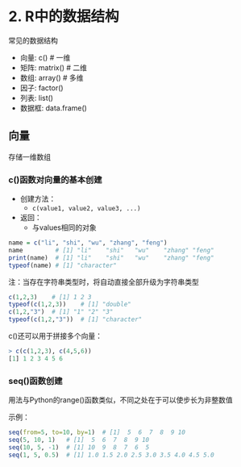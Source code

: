 # 2. R中的数据结构

常见的数据结构
- 向量: c() # 一维
- 矩阵: matrix() # 二维
- 数组: array() # 多维
- 因子: factor()
- 列表: list()
- 数据框: data.frame()

## 向量

存储一维数组

### c()函数对向量的基本创建

- 创建方法：
  - `c(value1, value2, value3, ...)`
- 返回：
  - 与values相同的对象

```R
name = c("li", "shi", "wu", "zhang", "feng")
name         # [1] "li"    "shi"   "wu"    "zhang" "feng"
print(name)  # [1] "li"    "shi"   "wu"    "zhang" "feng"
typeof(name) # [1] "character"
```

注：当存在字符串类型时，将自动直接全部升级为字符串类型
```R
c(1,2,3)    # [1] 1 2 3
typeof(c(1,2,3))    # [1] "double"
c(1,2,"3")  # [1] "1" "2" "3"
typeof(c(1,2,"3"))  # [1] "character"
```

c()还可以用于拼接多个向量：
```R
> c(c(1,2,3), c(4,5,6))
[1] 1 2 3 4 5 6
```

### seq()函数创建
用法与Python的range()函数类似，不同之处在于可以使步长为非整数值

示例：
```R
seq(from=5, to=10, by=1)  # [1]  5  6  7  8  9 10
seq(5, 10, 1)   # [1]  5  6  7  8  9 10
seq(10, 5, -1)  # [1] 10  9  8  7  6  5
seq(1, 5, 0.5)  # [1] 1.0 1.5 2.0 2.5 3.0 3.5 4.0 4.5 5.0
```